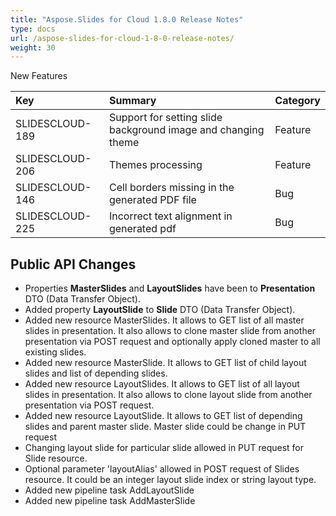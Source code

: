 ```yaml
---
title: "Aspose.Slides for Cloud 1.8.0 Release Notes"
type: docs
url: /aspose-slides-for-cloud-1-8-0-release-notes/
weight: 30
---
```


New Features

|**Key** |**Summary** |**Category** |
| :- | :- | :- |
|SLIDESCLOUD-189|Support for setting slide background image and changing theme|Feature |
|SLIDESCLOUD-206|Themes processing|Feature|
|SLIDESCLOUD-146|Cell borders missing in the generated PDF file|Bug |
|SLIDESCLOUD-225|Incorrect text alignment in generated pdf|Bug|
## **Public API Changes**
- Properties **MasterSlides** and **LayoutSlides** have been to **Presentation** DTO (Data Transfer Object).
- Added property **LayoutSlide** to **Slide** DTO (Data Transfer Object).
- Added new resource MasterSlides. It allows to GET list of all master slides in presentation. It also allows to clone master slide from another presentation via POST request and optionally apply cloned master to all existing slides.
- Added new resource MasterSlide. It allows to GET list of child layout slides and list of depending slides.
- Added new resource LayoutSlides. It allows to GET list of all layout slides in presentation. It also allows to clone layout slide from another presentation via POST request.
- Added new resource LayoutSlide. It allows to GET list of depending slides and parent master slide. Master slide could be change in PUT request
- Changing layout slide for particular slide allowed in PUT request for Slide resource.
- Optional parameter 'layoutAlias' allowed in POST request of Slides resource. It could be an integer layout slide index or string layout type.
- Added new pipeline task AddLayoutSlide
- Added new pipeline task AddMasterSlide
